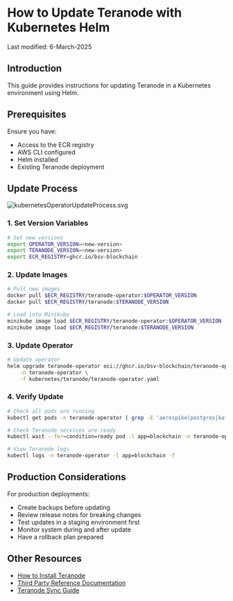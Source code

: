 # How to Update Teranode with Kubernetes Helm

Last modified: 6-March-2025

## Introduction

This guide provides instructions for updating Teranode in a Kubernetes environment using Helm.

## Prerequisites

Ensure you have:

- Access to the ECR registry
- AWS CLI configured
- Helm installed
- Existing Teranode deployment

## Update Process

![kubernetesOperatorUpdateProcess.svg](img/mermaid/kubernetesOperatorUpdateProcess.svg)

### 1. Set Version Variables

```bash
# Set new versions
export OPERATOR_VERSION=<new-version>
export TERANODE_VERSION=<new-version>
export ECR_REGISTRY=ghcr.io/bsv-blockchain
```

### 2. Update Images

```bash
# Pull new images
docker pull $ECR_REGISTRY/teranode-operator:$OPERATOR_VERSION
docker pull $ECR_REGISTRY/teranode:$TERANODE_VERSION

# Load into Minikube
minikube image load $ECR_REGISTRY/teranode-operator:$OPERATOR_VERSION
minikube image load $ECR_REGISTRY/teranode:$TERANODE_VERSION
```

### 3. Update Operator

```bash
# Update operator
helm upgrade teranode-operator oci://ghcr.io/bsv-blockchain/teranode-operator \
    -n teranode-operator \
    -f kubernetes/teranode/teranode-operator.yaml
```

### 4. Verify Update

```bash
# Check all pods are running
kubectl get pods -n teranode-operator | grep -E 'aerospike|postgres|kafka|teranode-operator'

# Check Teranode services are ready
kubectl wait --for=condition=ready pod -l app=blockchain -n teranode-operator --timeout=300s

# View Teranode logs
kubectl logs -n teranode-operator -l app=blockchain -f
```

## Production Considerations

For production deployments:

- Create backups before updating
- Review release notes for breaking changes
- Test updates in a staging environment first
- Monitor system during and after update
- Have a rollback plan prepared

## Other Resources

- [How to Install Teranode](minersHowToInstallation.md)
- [Third Party Reference Documentation](../../../references/thirdPartySoftwareRequirements.md)
- [Teranode Sync Guide](minersHowToSyncTheNode.md)
